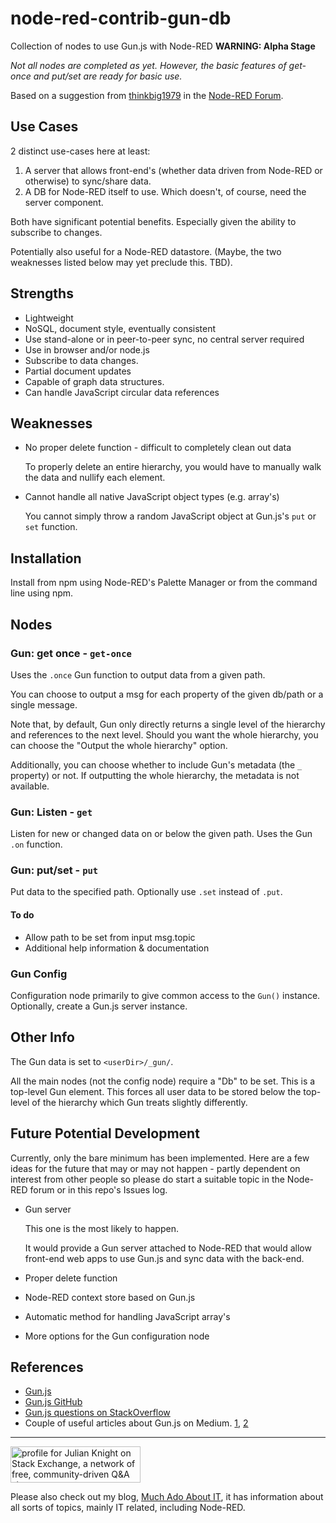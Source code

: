 # node-red-contrib-gun-db
<!--
[![NPM Version](https://camo.githubusercontent.com/4c90eaa8a890de58911a9ab804e264c0e428bb8c/68747470733a2f2f696d672e736869656c64732e696f2f6e706d2f762f6e6f64652d7265642d636f6e747269622d75696275696c6465722e737667)](https://www.npmjs.com/package/node-red-contrib-gun-db) [![NPM Total Downloads](https://camo.githubusercontent.com/6d2d2db333d5a151d765e5b0c34d95906b276b43/68747470733a2f2f696d672e736869656c64732e696f2f6e706d2f64742f6e6f64652d7265642d636f6e747269622d75696275696c6465722e737667)](https://www.npmjs.com/package/node-red-contrib-gun-db) [![NPM Downloads per month](https://camo.githubusercontent.com/fc35858dda2f3b36b0e63a82d9070c3a4b6f833f/68747470733a2f2f696d672e736869656c64732e696f2f6e706d2f646d2f6e6f64652d7265642d636f6e747269622d75696275696c6465722e737667)](https://www.npmjs.com/package/node-red-contrib-gun-db) [![GitHub last commit](https://camo.githubusercontent.com/56f9d3e15172510307195b28b9fb73fdbb993c77/68747470733a2f2f696d672e736869656c64732e696f2f6769746875622f6c6173742d636f6d6d69742f746f74616c6c79696e666f726d6174696f6e2f6e6f64652d7265642d636f6e747269622d75696275696c6465722e737667)](https://github.com/TotallyInformation/node-red-contrib-gun-db) [![GitHub stars](https://camo.githubusercontent.com/dc8687b7bf750f5b0d84c19917f3fa01ea0c317c/68747470733a2f2f696d672e736869656c64732e696f2f6769746875622f73746172732f546f74616c6c79496e666f726d6174696f6e2f6e6f64652d7265642d636f6e747269622d75696275696c6465722e737667)](https://github.com/TotallyInformation/node-red-contrib-gun-db/watchers) [![GitHub watchers](https://camo.githubusercontent.com/be97c29236f2ad1d9aea3b533cfea3cf8ebe62bb/68747470733a2f2f696d672e736869656c64732e696f2f6769746875622f77617463686572732f546f74616c6c79496e666f726d6174696f6e2f6e6f64652d7265642d636f6e747269622d75696275696c6465722e737667)](https://github.com/TotallyInformation/node-red-contrib-gun-db/stargazers) [![GitHub license](https://camo.githubusercontent.com/caea2f14fae50a7442a17db1c20130712763a49a/68747470733a2f2f696d672e736869656c64732e696f2f6769746875622f6c6963656e73652f546f74616c6c79496e666f726d6174696f6e2f6e6f64652d7265642d636f6e747269622d75696275696c6465722e737667)](https://github.com/TotallyInformation/node-red-contrib-gun-db/blob/master/LICENSE) [![Min Node Version](https://camo.githubusercontent.com/eba6230f7c25fdd44ae5f02e709717eef52d9414/68747470733a2f2f696d672e736869656c64732e696f2f6e6f64652f762f6e6f64652d7265642d636f6e747269622d75696275696c6465722e737667)](https://www.npmjs.com/package/node-red-contrib-gun-db) [![Package Quality](https://camo.githubusercontent.com/2c253ca59dad96fcf47718dba08ec8ee36367b65/687474703a2f2f6e706d2e7061636b6167657175616c6974792e636f6d2f736869656c642f6e6f64652d7265642d636f6e747269622d75696275696c6465722e706e67)](http://packagequality.com/#?package=node-red-contrib-gun-db) [![Dependencies](https://camo.githubusercontent.com/455961923673270c19f0470f1ffa48f78d6d69c1/68747470733a2f2f696d672e736869656c64732e696f2f64617669642f546f74616c6c79496e666f726d6174696f6e2f6e6f64652d7265642d636f6e747269622d75696275696c6465722e737667)](https://github.com/TotallyInformation/node-red-contrib-gun-db) [![Open Issues](https://camo.githubusercontent.com/6967feb2800a451032073200fc9ddd8941c343dc/68747470733a2f2f696d672e736869656c64732e696f2f6769746875622f6973737565732d7261772f546f74616c6c79496e666f726d6174696f6e2f6e6f64652d7265642d636f6e747269622d75696275696c6465722e737667)](https://github.com/TotallyInformation/node-red-contrib-gun-db/issues) [![Closed Issues](https://camo.githubusercontent.com/ca66ebdf4e4ffdfbfacf7f73d5551e5e9e56dc5e/68747470733a2f2f696d672e736869656c64732e696f2f6769746875622f6973737565732d636c6f7365642d7261772f546f74616c6c79496e666f726d6174696f6e2f6e6f64652d7265642d636f6e747269622d75696275696c6465722e737667)](https://github.com/TotallyInformation/node-red-contrib-gun-db/issues?q=is%3Aissue+is%3Aclosed)
-->

Collection of nodes to use Gun.js with Node-RED **WARNING: Alpha Stage**

_Not all nodes are completed as yet. However, the basic features of get-once and put/set are ready for basic use._

Based on a suggestion from [thinkbig1979](https://discourse.nodered.org/u/thinkbig1979) in the [Node-RED Forum](https://discourse.nodered.org/t/gunjs-nodes-anyone-with-experience/26919).

## Use Cases

2 distinct use-cases here at least:

1.  A server that allows front-end's (whether data driven from Node-RED or otherwise) to sync/share data.
2.  A DB for Node-RED itself to use. Which doesn't, of course, need the server component.

Both have significant potential benefits. Especially given the ability to subscribe to changes.

Potentially also useful for a Node-RED datastore. (Maybe, the two weaknesses listed below may yet preclude this. TBD).

## Strengths

- Lightweight
- NoSQL, document style, eventually consistent
- Use stand-alone or in peer-to-peer sync, no central server required
- Use in browser and/or node.js
- Subscribe to data changes.
- Partial document updates
- Capable of graph data structures.
- Can handle JavaScript circular data references

## Weaknesses

- No proper delete function - difficult to completely clean out data
  
  To properly delete an entire hierarchy, you would have to manually walk the data and nullify each element.

- Cannot handle all native JavaScript object types (e.g. array's)

   You cannot simply throw a random JavaScript object at Gun.js's `put` or `set` function.

## Installation

Install from npm using Node-RED's Palette Manager or from the command line using npm.

## Nodes

### Gun: get once - `get-once`

Uses the `.once` Gun function to output data from a given path.

You can choose to output a msg for each property of the given db/path or a single message. 

Note that, by default, Gun only directly returns a single level of the hierarchy and references to the next level. Should you want the whole hierarchy, you can choose the "Output the whole hierarchy" option.

Additionally, you can choose whether to include Gun's metadata (the `_` property) or not. If outputting the whole hierarchy, the metadata is not available.

### Gun: Listen - `get`

Listen for new or changed data on or below the given path. Uses the Gun `.on` function.

### Gun: put/set - `put`

Put data to the specified path. Optionally use `.set` instead of `.put`.

#### To do

* Allow path to be set from input msg.topic
* Additional help information & documentation
  
### Gun Config

Configuration node primarily to give common access to the `Gun()` instance. Optionally, create a Gun.js server instance.

## Other Info

The Gun data is set to `<userDir>/_gun/`.

All the main nodes (not the config node) require a "Db" to be set. This is a top-level Gun element. This forces all user data to be stored below the top-level of the hierarchy which Gun treats slightly differently.

## Future Potential Development

Currently, only the bare minimum has been implemented. Here are a few ideas for the future that may or may not happen - partly dependent on interest from other people so please do start a suitable topic in the Node-RED forum or in this repo's Issues log.

- Gun server
  
  This one is the most likely to happen. 

  It would provide a Gun server attached to Node-RED that would allow front-end web apps to use Gun.js and sync data with the back-end.

- Proper delete function
- Node-RED context store based on Gun.js
- Automatic method for handling JavaScript array's
- More options for the Gun configuration node


## References

- [Gun.js](https://gun.eco/docs)
- [Gun.js GitHub](https://github.com/amark/gun)
- [Gun.js questions on StackOverflow](https://stackoverflow.com/questions/tagged/gun)
- Couple of useful articles about Gun.js on Medium. [1](https://medium.com/@ajmeyghani/gundb-a-graph-database-in-javascript-3860a08d873c), [2](https://medium.com/@ajmeyghani/data-modeling-with-gundb-15220cbfb8da)


--- 

<a href="https://stackexchange.com/users/1375993/julian-knight"><img src="https://stackexchange.com/users/flair/1375993.png" width="208" height="58" alt="profile for Julian Knight on Stack Exchange, a network of free, community-driven Q&amp;A sites" title="profile for Julian Knight on Stack Exchange, a network of free, community-driven Q&amp;A sites" /></a>

Please also check out my blog, [Much Ado About IT](https://it.knightnet.org.uk), it has information about all sorts of topics, mainly IT related, including Node-RED.
